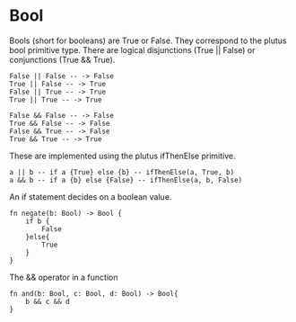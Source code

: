 # Bool

Bools (short for booleans) are True or False. They correspond to the plutus bool primitive type.
There are logical disjunctions (True || False) or conjunctions (True && True).
```gleam
False || False -- -> False
True || False -- -> True
False || True -- -> True
True || True -- -> True

False && False -- -> False
True && False -- -> False
False && True -- -> False
True && True -- -> True
```

These are implemented using the plutus ifThenElse primitive.
```gleam
a || b -- if a {True} else {b} -- ifThenElse(a, True, b)
a && b -- if a {b} else {False} -- ifThenElse(a, b, False)
```

An if statement decides on a boolean value.
```gleam
fn negate(b: Bool) -> Bool {
    if b {
        False
    }else{
        True
    }
}
```

The && operator in a function
```gleam
fn and(b: Bool, c: Bool, d: Bool) -> Bool{
    b && c && d
}
```